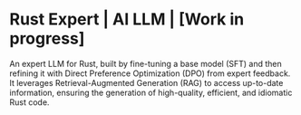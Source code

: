 # Rust Expert | AI LLM | [Work in progress]

An expert LLM for Rust, built by fine-tuning a base model (SFT) and then refining it with Direct Preference Optimization (DPO) from expert feedback. It leverages Retrieval-Augmented Generation (RAG) to access up-to-date information, ensuring the generation of high-quality, efficient, and idiomatic Rust code.

